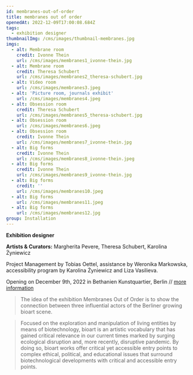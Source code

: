 ```yaml
---
id: membranes-out-of-order
title: membranes out of order
openedAt: 2022-12-09T17:00:08.684Z
tags:
  - exhibition designer
thumbnailImg: /cms/images/thumbnail-membranes.jpg
imgs:
  - alt: Membrane room
    credit: Ivonne Thein
    url: /cms/images/membranes1_ivonne-thein.jpg
  - alt: Membrane room
    credit: Theresa Schubert
    url: /cms/images/membranes2_theresa-schubert.jpg
  - alt: Video room
    url: /cms/images/membranes3.jpeg
  - alt: 'Picture room, journals exhibit'
    url: /cms/images/membranes4.jpeg
  - alt: Obsession room
    credit: Theresa Schubert
    url: /cms/images/membranes5_theresa-schubert.jpg
  - alt: Obsession room
    url: /cms/images/membranes6.jpeg
  - alt: Obsession room
    credit: Ivonne Thein
    url: /cms/images/membranes7_ivonne-thein.jpg
  - alt: Big forms
    credit: Ivonne Thein
    url: /cms/images/membranes8_ivonne-thein.jpeg
  - alt: Big forms
    credit: Ivonne Thein
    url: /cms/images/membranes9_ivonne-thein.jpg
  - alt: Big forms
    credit: ''
    url: /cms/images/membranes10.jpeg
  - alt: Big forms
    url: /cms/images/membranes11.jpeg
  - alt: Big forms
    url: /cms/images/membranes12.jpg
group: Installation
---
```

**Exhibition designer**

**Artists & Curators:** Margherita Pevere, Theresa Schubert, Karolina Żyniewicz

Project Management by Tobias Oettel, assistance by Weronika Markowska, accessibility program by Karolina Żyniewicz and Liza Vasilieva.

Opening on December 9th, 2022 in Bethanien Kunstquartier, Berlin // [more information](https://membranesoutoforder.de/)

> The idea of the exhibition Membranes Out of Order is to show the connection between three influential actors of the Berliner growing bioart scene.

> Focused on the exploration and manipulation of living entities by means of biotechnology, bioart is an artistic vocabulary that has gained critical relevance in our current times marked by surging ecological disruption and, more recently, disruptive pandemic. By doing so, bioart works offer critical yet accessible entry points to complex ethical, political, and educational issues that surround biotechnological developments with critical and accessible entry points.
